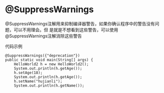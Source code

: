 # @SuppressWarnings
@SuppressWarnings注解用来抑制编译器警告，如果你确认程序中的警告没有问题，可以不用理会。但
是就是不想看到这些警告，可以使用@SuppressWarnings注解消除这些警告

代码示例
```
@SuppressWarnings({"deprecation"})
public static void main(String[] args) {
    HelloWorld2 h = new HelloWorld2();
    System.out.println(h.getAge());
    h.setAge(18);
    System.out.println(h.getAge());
    h.setName("hujianli");
    System.out.println(h.getName());
```
